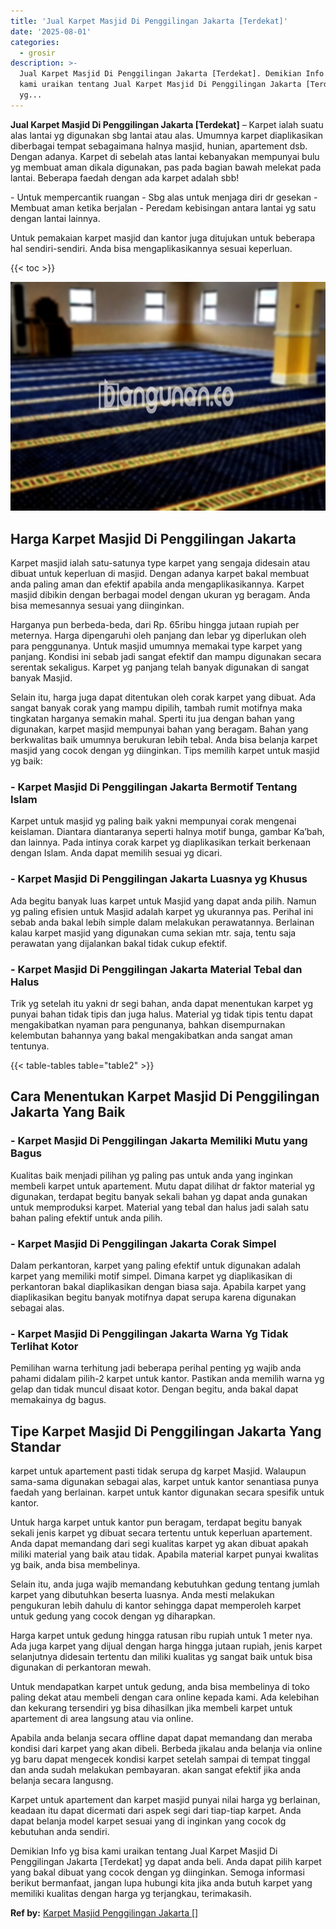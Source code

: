 ```yaml
---
title: 'Jual Karpet Masjid Di Penggilingan Jakarta [Terdekat]'
date: '2025-08-01'
categories:
  - grosir
description: >-
  Jual Karpet Masjid Di Penggilingan Jakarta [Terdekat]. Demikian Info yg bisa
  kami uraikan tentang Jual Karpet Masjid Di Penggilingan Jakarta [Terdekat]
  yg...
---
```


**Jual Karpet Masjid Di Penggilingan Jakarta \[Terdekat\]** – Karpet ialah suatu alas lantai yg digunakan sbg lantai atau alas. Umumnya karpet diaplikasikan diberbagai tempat sebagaimana halnya masjid, hunian, apartement dsb. Dengan adanya. Karpet di sebelah atas lantai kebanyakan mempunyai bulu yg membuat aman dikala digunakan, pas pada bagian bawah melekat pada lantai. Beberapa faedah dengan ada karpet adalah sbb!

\- Untuk mempercantik ruangan - Sbg alas untuk menjaga diri dr gesekan - Membuat aman ketika berjalan - Peredam kebisingan antara lantai yg satu dengan lantai lainnya.

Untuk pemakaian karpet masjid dan kantor juga ditujukan untuk beberapa hal sendiri-sendiri. Anda bisa mengaplikasikannya sesuai keperluan.

{{< toc >}}

![Jual Karpet Masjid Di Penggilingan Jakarta [Terdekat]](/images/grosir-karpet-murah-33.png)

## Harga Karpet Masjid Di Penggilingan Jakarta

Karpet masjid ialah satu-satunya type karpet yang sengaja didesain atau dibuat untuk keperluan di masjid. Dengan adanya karpet bakal membuat anda paling aman dan efektif apabila anda mengaplikasikannya. Karpet masjid dibikin dengan berbagai model dengan ukuran yg beragam. Anda bisa memesannya sesuai yang diinginkan.

Harganya pun berbeda-beda, dari Rp. 65ribu hingga jutaan rupiah per meternya. Harga dipengaruhi oleh panjang dan lebar yg diperlukan oleh para penggunanya. Untuk masjid umumnya memakai type karpet yang panjang. Kondisi ini sebab jadi sangat efektif dan mampu digunakan secara serentak sekaligus. Karpet yg panjang telah banyak digunakan di sangat banyak Masjid.

Selain itu, harga juga dapat ditentukan oleh corak karpet yang dibuat. Ada sangat banyak corak yang mampu dipilih, tambah rumit motifnya maka tingkatan harganya semakin mahal. Sperti itu jua dengan bahan yang digunakan, karpet masjid mempunyai bahan yang beragam. Bahan yang berkwalitas baik umumnya berukuran lebih tebal. Anda bisa belanja karpet masjid yang cocok dengan yg diinginkan. Tips memilih karpet untuk masjid yg baik:

### \- Karpet Masjid Di Penggilingan Jakarta Bermotif Tentang Islam

Karpet untuk masjid yg paling baik yakni mempunyai corak mengenai keislaman. Diantara diantaranya seperti halnya motif bunga, gambar Ka’bah, dan lainnya. Pada intinya corak karpet yg diaplikasikan terkait berkenaan dengan Islam. Anda dapat memilih sesuai yg dicari.

### \- Karpet Masjid Di Penggilingan Jakarta Luasnya yg Khusus

Ada begitu banyak luas karpet untuk Masjid yang dapat anda pilih. Namun yg paling efisien untuk Masjid adalah karpet yg ukurannya pas. Perihal ini sebab anda bakal lebih simple dalam melakukan perawatannya. Berlainan kalau karpet masjid yang digunakan cuma sekian mtr. saja, tentu saja perawatan yang dijalankan bakal tidak cukup efektif.

### \- Karpet Masjid Di Penggilingan Jakarta Material Tebal dan Halus

Trik yg setelah itu yakni dr segi bahan, anda dapat menentukan karpet yg punyai bahan tidak tipis dan juga halus. Material yg tidak tipis tentu dapat mengakibatkan nyaman para pengunanya, bahkan disempurnakan kelembutan bahannya yang bakal mengakibatkan anda sangat aman tentunya.

{{< table-tables table="table2" >}}

## Cara Menentukan Karpet Masjid Di Penggilingan Jakarta Yang Baik

### \- Karpet Masjid Di Penggilingan Jakarta Memiliki Mutu yang Bagus

Kualitas baik menjadi pilihan yg paling pas untuk anda yang inginkan membeli karpet untuk apartement. Mutu dapat dilihat dr faktor material yg digunakan, terdapat begitu banyak sekali bahan yg dapat anda gunakan untuk memproduksi karpet. Material yang tebal dan halus jadi salah satu bahan paling efektif untuk anda pilih.

### \- Karpet Masjid Di Penggilingan Jakarta Corak Simpel

Dalam perkantoran, karpet yang paling efektif untuk digunakan adalah karpet yang memiliki motif simpel. Dimana karpet yg diaplikasikan di perkantoran bakal diaplikasikan dengan biasa saja. Apabila karpet yang diaplikasikan begitu banyak motifnya dapat serupa karena digunakan sebagai alas.

### \- Karpet Masjid Di Penggilingan Jakarta Warna Yg Tidak Terlihat Kotor

Pemilihan warna terhitung jadi beberapa perihal penting yg wajib anda pahami didalam pilih-2 karpet untuk kantor. Pastikan anda memilih warna yg gelap dan tidak muncul disaat kotor. Dengan begitu, anda bakal dapat memakainya dg bagus.

## Tipe Karpet Masjid Di Penggilingan Jakarta Yang Standar

karpet untuk apartement pasti tidak serupa dg karpet Masjid. Walaupun sama-sama digunakan sebagai alas, karpet untuk kantor senantiasa punya faedah yang berlainan. karpet untuk kantor digunakan secara spesifik untuk kantor.

Untuk harga karpet untuk kantor pun beragam, terdapat begitu banyak sekali jenis karpet yg dibuat secara tertentu untuk keperluan apartement. Anda dapat memandang dari segi kualitas karpet yg akan dibuat apakah miliki material yang baik atau tidak. Apabila material karpet punyai kwalitas yg baik, anda bisa membelinya.

Selain itu, anda juga wajib memandang kebutuhkan gedung tentang jumlah karpet yang dibutuhkan beserta luasnya. Anda mesti melakukan pengukuran lebih dahulu di kantor sehingga dapat memperoleh karpet untuk gedung yang cocok dengan yg diharapkan.

Harga karpet untuk gedung hingga ratusan ribu rupiah untuk 1 meter nya. Ada juga karpet yang dijual dengan harga hingga jutaan rupiah, jenis karpet selanjutnya didesain tertentu dan miliki kualitas yg sangat baik untuk bisa digunakan di perkantoran mewah.

Untuk mendapatkan karpet untuk gedung, anda bisa membelinya di toko paling dekat atau membeli dengan cara online kepada kami. Ada kelebihan dan kekurang tersendiri yg bisa dihasilkan jika membeli karpet untuk apartement di area langsung atau via online.

Apabila anda belanja secara offline dapat dapat memandang dan meraba kondisi dari karpet yang akan dibeli. Berbeda jikalau anda belanja via online yg baru dapat mengecek kondisi karpet setelah sampai di tempat tinggal dan anda sudah melakukan pembayaran. akan sangat efektif jika anda belanja secara langusng.

Karpet untuk apartement dan karpet masjid punyai nilai harga yg berlainan, keadaan itu dapat dicermati dari aspek segi dari tiap-tiap karpet. Anda dapat belanja model karpet sesuai yang di inginkan yang cocok dg kebutuhan anda sendiri.

Demikian Info yg bisa kami uraikan tentang Jual Karpet Masjid Di Penggilingan Jakarta \[Terdekat\] yg dapat anda beli. Anda dapat pilih karpet yang bakal dibuat yang cocok dengan yg diinginkan. Semoga informasi berikut bermanfaat, jangan lupa hubungi kita jika anda butuh karpet yang memiliki kualitas dengan harga yg terjangkau, terimakasih.

**Ref by:**  [Karpet Masjid Penggilingan Jakarta []](https://id.wikipedia.org/wiki/Karpet)
